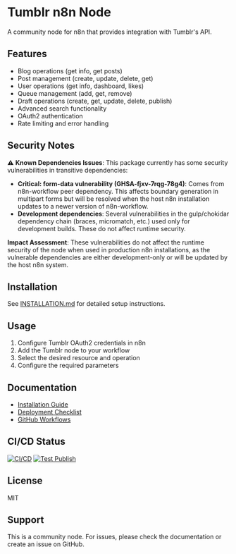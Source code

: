# Tumblr n8n Node

A community node for n8n that provides integration with Tumblr's API.

## Features

- Blog operations (get info, get posts)
- Post management (create, update, delete, get)
- User operations (get info, dashboard, likes)
- Queue management (add, get, remove)
- Draft operations (create, get, update, delete, publish)
- Advanced search functionality
- OAuth2 authentication
- Rate limiting and error handling

## Security Notes

⚠️ **Known Dependencies Issues**: This package currently has some security vulnerabilities in transitive dependencies:

- **Critical: form-data vulnerability (GHSA-fjxv-7rqg-78g4)**: Comes from n8n-workflow peer dependency. This affects boundary generation in multipart forms but will be resolved when the host n8n installation updates to a newer version of n8n-workflow.
- **Development dependencies**: Several vulnerabilities in the gulp/chokidar dependency chain (braces, micromatch, etc.) used only for development builds. These do not affect runtime security.

**Impact Assessment**: These vulnerabilities do not affect the runtime security of the node when used in production n8n installations, as the vulnerable dependencies are either development-only or will be updated by the host n8n system.

## Installation

See [INSTALLATION.md](INSTALLATION.md) for detailed setup instructions.

## Usage

1. Configure Tumblr OAuth2 credentials in n8n
2. Add the Tumblr node to your workflow
3. Select the desired resource and operation
4. Configure the required parameters

## Documentation

- [Installation Guide](INSTALLATION.md)
- [Deployment Checklist](DEPLOYMENT_CHECKLIST.md)
- [GitHub Workflows](GITHUB_WORKFLOWS.md)

## CI/CD Status

[![CI/CD](https://github.com/OfficialMoAdel/n8n-nodes-tumblr/actions/workflows/ci.yml/badge.svg)](https://github.com/OfficialMoAdel/n8n-nodes-tumblr/actions/workflows/ci.yml)
[![Test Publish](https://github.com/OfficialMoAdel/n8n-nodes-tumblr/actions/workflows/test-publish.yml/badge.svg)](https://github.com/OfficialMoAdel/n8n-nodes-tumblr/actions/workflows/test-publish.yml)

## License

MIT

## Support

This is a community node. For issues, please check the documentation or create an issue on GitHub.